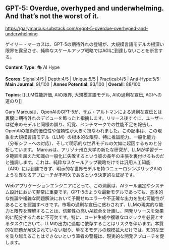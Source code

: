 ## GPT-5: Overdue, overhyped and underwhelming. And that’s not the worst of it.

https://garymarcus.substack.com/p/gpt-5-overdue-overhyped-and-underwhelming

ゲイリー・マーカスは、GPT-5の期待外れの登場が、大規模言語モデルの根深い限界を露呈させ、純粋なスケールアップ戦略ではAGIに到達しないことを断言する。

**Content Type**: 🎭 AI Hype

**Scores**: Signal:4/5 | Depth:4/5 | Unique:5/5 | Practical:4/5 | Anti-Hype:5/5
**Main Journal**: 91/100 | **Annex Potential**: 93/100 | **Overall**: 88/100

**Topics**: [[LLM性能評価, AIの限界, 大規模言語モデル, AIの過剰な宣伝, AGIへの道のり]]

Gary Marcusは、OpenAIのGPT-5が、サム・アルトマンによる過剰な宣伝とは裏腹に期待外れのデビューを飾ったと指摘します。リリース後すぐに、ユーザーは従来のモデルと同様の誤り、幻覚、ベンチマークでの性能不足を報告し、OpenAIの技術的優位性や信頼性が大きく損なわれました。この記事は、この現象を大規模言語モデル（LLM）の根本的な限界、特に推論能力、一般化能力（分布シフトへの対応）、そして明示的な世界モデルの欠如に起因するものと分析しています。 Marcusは、アリゾナ州立大学の新たな研究が、LLMが学習データ範囲を超えた知識の一般化に失敗するという彼の長年の主張を裏付けるものだと強調します。これは、純粋なスケールアップ戦略だけでは汎用人工知能（AGI）には到達できず、明示的な世界モデルを持つニューロシンボリックAIのような異なるアプローチが不可欠であるという決定的な証拠です。

Webアプリケーションエンジニアにとって、この洞察は、AIツール選定やシステム設計において非常に重要です。GPT-5のような最新モデルであっても、基本的な推論や複雑な問題解決において予期せぬエラーや不正確な出力を生む可能性があることを認識すべきです。市場の過剰な宣伝に惑わされず、LLMの現実的な能力と限界を理解することは、信頼性の高いAI統合を計画し、開発リソースを効果的に配分するために不可欠です。特に、コード生成や複雑なロジックを必要とするタスクにおいて、LLMの出力に過度に依存することはリスクを伴います。本質的な問題が解決されていない限り、単なるモデルの規模拡大だけでは、知的な壁を乗り越えることはできないという筆者の警鐘は、現実的な開発アプローチを促します。